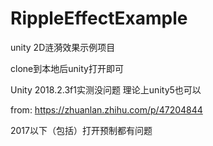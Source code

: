 # RippleEffectExample
unity 2D涟漪效果示例项目

clone到本地后unity打开即可 

Unity 2018.2.3f1实测没问题 理论上unity5也可以

from:
https://zhuanlan.zhihu.com/p/47204844

2017以下（包括）打开预制都有问题
